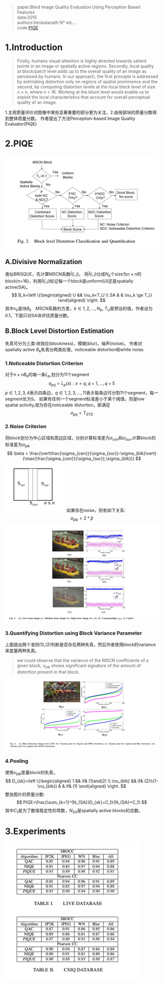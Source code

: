 > paper:Blind Image Quality Evaluation Using Perception Based Features  
> date:2015  
> authors:Venkatanath N* etc...  
> code:[PIQE](https://github.com/buyizhiyou/NRVQA/blob/master/piqe.py)

# 1.Introduction

>Firstly, humans visual attention is highly directed towards salient points in an image or spatially active regions. Secondly, local quality at block/patch level adds up to the overall quality of an image as perceived by humans. In our approach, the first principle is addressed by estimating distortion only on regions of spatial prominence and the second, by computing distortion levels at the local block level of size n × n, where n = 16. Working at the block level would enable us to exploit the local characteristics that account for overall perceptual quality of an image.

1.主观质量评价对图像中某些显著重要的部分更为关注。2.由局部块的质量分数得到整体质量分数。
作者提出了方法Perception-based Image Quality Evaluator(PIQE)

# 2.PIQE
![](assets/piqe2.png)
## A.Divisive Normalization
类似BRISQUE，先计算MSCN系数$\hat{I}(i,j)$。
将$\hat{I}(i,j)$分成$N_b$个size为$n \times n$的block(n=16)，利用$\hat{I}(i,j)$标记每一个block是uniform(U)还是spatially active(SA)。
$$
B_k=\left \{\begin{aligned} U && \nu_k<T_U \\ SA & & \nu_k \ge T_U \end{aligned} \right.
$$
其中$\nu_k$是块$B_k$　MSCN系数的方差，$k\in 1,2,\dots,N_b$, $T_U$是预设的值，作者设为0.1。下面只对SA块评估质量分数。
## B.Block Level Distortion Estimation
失真可分为三类:块效应(blockiness)，模糊(blur)，噪声(noise)。
作者对spatially active $B_k$失真分两类处理，noticeable distortion和white noise.
### 1.Noticeable Distortion Criterion
对于$n \times nB_k$的每一条$L_p$,划分为11个segment
$$
a_{pq}=L_p(x):x=q,q+1,\dots,q+5
$$
$p\in 1,2,3,4$表示四条边，$q\in 1,2,3,\dots,11$表示每条边可分割11个segment，每一segment长为5。
如果有任何一个segment标准差小于某个阈值，则是low spatial activity,视为存在noticeable distortion，即满足
$$
\sigma_{pq}<T_{STD}　\tag{1}
$$
### 2.Noise Criterion
将block划分为中心区域和周边区域，分别计算标准差为$\sigma_{cen}$和$\sigma_{sur}$,计算block的标准差为$\sigma_{blk}$
$$
\beta = \frac{\vert\frac{\sigma_{cen}}{\sigma_{sur}}-\sigma_{blk}\vert}{\max(\frac{\sigma_{cen}}{\sigma_{sur}},\sigma_{blk})}
$$
![](assets/cen.png)
如果存在noise，则有如下关系:
$$
\sigma_{blk} > 2*\beta \tag{2}
$$
![](assets/noise.png)
### 3.Quantifying Distortion using Block Variance Parameter
上面提出两个准则(1),(2)判断是否存在两种失真，然后作者使用block的variance来度量两种失真。
>we could observe that the variance of the MSCN coefficients of a given block, $\nu_{blk}$ shows significant signature of the amount of distortion present in that block.

![](assets/var.png)

### 4.Pooling
使用$v_{blk}$度量block的失真，
$$
D_{sk}=\left \{\begin{aligned} 1 && if& (1)and(2) \\ \nu_{blk} && if& (2)\\(1-\nu_{blk}) & & if& (1) \end{aligned} \right.
$$
整张图片的质量分数:
$$
PIQE=\frac{\sum_{k=1}^{N_{SA}}D_{sk}+C_1}{N_{SA}+C_1}
$$
其中$C_1$是为了数值稳定性的常数，$N_{SA}$是spatially active blocks的总数。

# 3.Experiments
![](assets/piqe.png)
